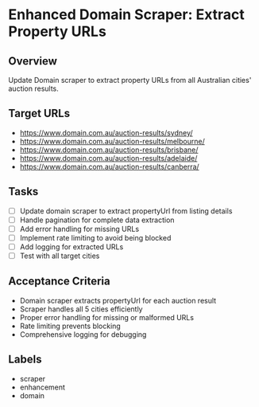 # Enhanced Domain Scraper: Extract Property URLs

## Overview
Update Domain scraper to extract property URLs from all Australian cities' auction results.

## Target URLs
- https://www.domain.com.au/auction-results/sydney/
- https://www.domain.com.au/auction-results/melbourne/
- https://www.domain.com.au/auction-results/brisbane/
- https://www.domain.com.au/auction-results/adelaide/
- https://www.domain.com.au/auction-results/canberra/

## Tasks
- [ ] Update domain scraper to extract propertyUrl from listing details
- [ ] Handle pagination for complete data extraction
- [ ] Add error handling for missing URLs
- [ ] Implement rate limiting to avoid being blocked
- [ ] Add logging for extracted URLs
- [ ] Test with all target cities

## Acceptance Criteria
- Domain scraper extracts propertyUrl for each auction result
- Scraper handles all 5 cities efficiently
- Proper error handling for missing or malformed URLs
- Rate limiting prevents blocking
- Comprehensive logging for debugging

## Labels
- scraper
- enhancement
- domain